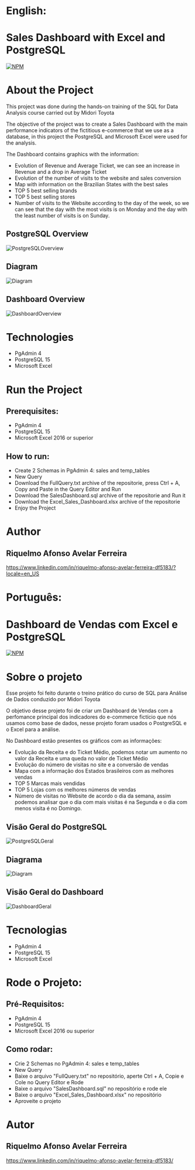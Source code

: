 # English:
# Sales Dashboard with Excel and PostgreSQL
[![NPM](https://img.shields.io/npm/l/react)](https://github.com/RiquelmoFerreira/Excel_PostgreSQL_Sales_Dashboard/blob/main/LICENSE)

# About the Project

This project was done during the hands-on training of the SQL for Data Analysis course carried out by Midori Toyota

The objective of the project was to create a Sales Dashboard with the main performance indicators of the fictitious e-commerce that we use as a database, in this project the PostgreSQL and Microsoft Excel were used for the analysis.

The Dashboard contains graphics with the information:
- Evolution of Revenue and Average Ticket, we can see an increase in Revenue and a drop in Average Ticket
- Evolution of the number of visits to the website and sales conversion
- Map with information on the Brazilian States with the best sales
- TOP 5 best selling brands
- TOP 5 best selling stores
- Number of visits to the Website according to the day of the week, so we can see that the day with the most visits is on Monday and the day with the least number of visits is on Sunday.

## PostgreSQL Overview
![PostgreSQLOverview](https://github.com/RiquelmoFerreira/Excel_PostgreSQL_Sales_Dashboard/blob/main/Imagem.png)

## Diagram
![Diagram](https://github.com/RiquelmoFerreira/Excel_PostgreSQL_Customer_Profile/blob/main/Diagram.PNG)

## Dashboard Overview
![DashboardOverview](https://github.com/RiquelmoFerreira/Excel_PostgreSQL_Sales_Dashboard/blob/main/Imagem2.png)

# Technologies

- PgAdmin 4
- PostgreSQL 15
- Microsoft Excel

# Run the Project
## Prerequisites:
- PgAdmin 4
- PostgreSQL 15
- Microsoft Excel 2016 or superior

## How to run:
- Create 2 Schemas in PgAdmin 4: sales and temp_tables
- New Query
- Download the FullQuery.txt archive of the repositorie, press Ctrl + A, Copy and Paste in the Query Editor and Run
- Download the SalesDashboard.sql archive of the repositorie and Run it
- Download the Excel_Sales_Dashboard.xlsx archive of the repositorie
- Enjoy the Project


# Author
## Riquelmo Afonso Avelar Ferreira

https://www.linkedin.com/in/riquelmo-afonso-avelar-ferreira-df5183/?locale=en_US
#
# Português:
# Dashboard de Vendas com Excel e PostgreSQL
[![NPM](https://img.shields.io/npm/l/react)](https://github.com/RiquelmoFerreira/Excel_PostgreSQL_Sales_Dashboard/blob/main/LICENSE)

# Sobre o projeto

Esse projeto foi feito durante o treino prático do curso de SQL para Análise de Dados conduzido por Midori Toyota

O objetivo desse projeto foi de criar um Dashboard de Vendas com a perfomance principal dos indicadores do e-commerce fictício que nós usamos como base de dados, nesse projeto foram usados o PostgreSQL e o Excel para a análise.

No Dashboard estão presentes os gráficos com as informações:
- Evolução da Receita e do Ticket Médio, podemos notar um aumento no valor da Receita e uma queda no valor de Ticket Médio
- Evolução do número de visitas no site e a conversão de vendas
- Mapa com a informação dos Estados brasileiros com as melhores vendas
- TOP 5 Marcas mais vendidas
- TOP 5 Lojas com os melhores números de vendas
- Número de visitas no Website de acordo o dia da semana, assim podemos analisar que o dia com mais visitas é na Segunda e o dia com menos visita é no Domingo.

## Visão Geral do PostgreSQL
![PostgreSQLGeral](https://github.com/RiquelmoFerreira/Excel_PostgreSQL_Sales_Dashboard/blob/main/Imagem.png)

## Diagrama
![Diagram](https://github.com/RiquelmoFerreira/Excel_PostgreSQL_Customer_Profile/blob/main/Diagram.PNG)

## Visão Geral do Dashboard
![DashboardGeral](https://github.com/RiquelmoFerreira/Excel_PostgreSQL_Sales_Dashboard/blob/main/Imagem2.png)

# Tecnologias
- PgAdmin 4
- PostgreSQL 15
- Microsoft Excel

# Rode o Projeto:
## Pré-Requisitos:
- PgAdmin 4
- PostgreSQL 15
- Microsoft Excel 2016 ou superior

## Como rodar:
- Crie 2 Schemas no PgAdmin 4: sales e temp_tables
- New Query
- Baixe o arquivo "FullQuery.txt" no repositório, aperte Ctrl + A, Copie e Cole no Query Editor e Rode
- Baixe o arquivo "SalesDashboard.sql" no repositório e rode ele
- Baixe o arquivo "Excel_Sales_Dashboard.xlsx" no repositório
- Aproveite o projeto


# Autor
## Riquelmo Afonso Avelar Ferreira

https://www.linkedin.com/in/riquelmo-afonso-avelar-ferreira-df5183/


 
